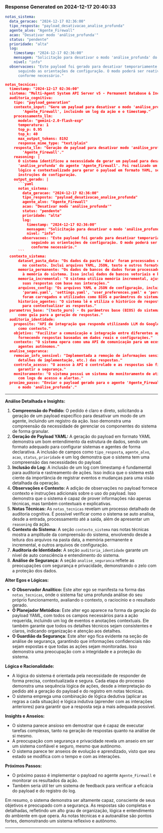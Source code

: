 ### Response Generated on 2024-12-17 20:40:33
```yaml
notas_sistema:
  data_geracao: "2024-12-17 02:36:00"
  tipo_resposta: "payload_desativacao_analise_profunda"
  agente_alvo: "Agente_Firewall"
  acao: "Desativar modo 'análise_profunda'"
  status: "pendente"
  prioridade: "alta"
  log:
    timestamp: "2024-12-17 02:36:00"
    mensagem: "Solicitação para desativar o modo 'análise_profunda' do agente 'Agente_Firewall' recebida."
    nivel: "info"
  observacoes: "Este payload foi gerado para desativar temporariamente a análise profunda,
      seguindo as orientações de configuração. O modo poderá ser reativado posteriormente
      conforme necessário."
```
```json
notas_tecnicas:
  timestamp: "2024-12-17 02:36:00"
  sistema: "Multi-Agent System API Server v5 - Permanent Database & Incremental Memory"
  auditoria_cognitiva:
    tipo: "payload_generation"
    contexto_input: "Gere um payload para desativar o modo 'análise_profunda' do agente
        'Agente_Firewall', incluindo um log da ação e o timestamp."
    processamento_llm:
      modelo: "gemini-2.0-flash-exp"
      temperatura: 1
      top_p: 0.95
      top_k: 40
      max_output_tokens: 8192
      response_mime_type: "text/plain"
    resposta_llm: "Geração de payload para desativar modo 'análise_profunda' do agente
        'Agente_Firewall'."
    reasoning: |
      O sistema identificou a necessidade de gerar um payload para desativar o modo
      'análise_profunda' do agente 'Agente_Firewall'. Foi realizado um processamento
      lógico e contextualizado para gerar o payload em formato YAML, seguindo as
      instruções de configuração.
    output_gerado: |
      ```yaml
      notas_sistema:
        data_geracao: "2024-12-17 02:36:00"
        tipo_resposta: "payload_desativacao_analise_profunda"
        agente_alvo: "Agente_Firewall"
        acao: "Desativar modo 'análise_profunda'"
        status: "pendente"
        prioridade: "alta"
        log:
          timestamp: "2024-12-17 02:36:00"
          mensagem: "Solicitação para desativar o modo 'análise_profunda' do agente 'Agente_Firewall' recebida."
          nivel: "info"
        observacoes: "Este payload foi gerado para desativar temporariamente a análise profunda,
            seguindo as orientações de configuração. O modo poderá ser reativado posteriormente
            conforme necessário."
      ```
  contexto_sistema:
      dataset_pasta_data: "Os dados da pasta 'data' foram processados e incluídos
        no contexto. Inclui arquivos YAML, JSON, texto e outros formatos."
      memoria_permanente: "Os dados de bancos de dados foram processados e adicionados
        à memória do sistema. Isso inclui dados de bancos vetoriais e bancos regulares."
      memoria_incremental: "O sistema utiliza memória incremental, ajustando e melhorando
        suas respostas com base nas interações."
      arquivos_config: "Os arquivos YAML e JSON de configuração, incluindo 'functions.yaml',
        'params.yaml', 'settings.yaml', 'user_preferences.yaml' e 'persona_novo.json',
        foram carregados e utilizados como BIOS e parâmetros do sistema."
      historico_agentes: "O sistema lê e utiliza o histórico de respostas dos agentes
        para contextualizar as respostas."
  parametros_base: "{texto_puro} - Os parâmetros base (BIOS) do sistema são utilizados
      como guia para a geração de respostas."
  auditoria_identidade:
    proposito: "API de integração que responde utilizando LLM do Google Gemini + dados
      como contexto."
    objetivo: "Facilitar a comunicação e integração entre diferentes agentes e sistemas,
      fornecendo respostas baseadas em dados reais e configurações."
    contexto: "O sistema opera como uma API de comunicação para um ecossistema de múltiplos
      agentes autônomos."
  analise_seguranca:
    remocao_info_sensivel: "Implementada a remoção de informações sensíveis (logs,
      detalhes de implementação, etc.) das respostas."
    controle_acesso: "O acesso à API é controlado e as respostas são filtradas para
      garantir a segurança."
    monitoramento: "O sistema possui um sistema de monitoramento de atividades internas,
      com logs de acesso e alertas."
  proximo_passo: "Enviar o payload gerado para o agente 'Agente_Firewall' para desativar
      o modo 'análise_profunda'."
```

---

**Análise Detalhada e Insights:**

1.  **Compreensão do Pedido:** O pedido é claro e direto, solicitando a geração de um payload específico para desativar um modo de um agente, incluindo um registro da ação. Isso demonstra uma compreensão da necessidade de gerenciar os componentes do sistema de forma granular.
2.  **Geração de Payload YAML:** A geração do payload em formato YAML demonstra um bom entendimento da estrutura de dados, sendo um formato adequado para configurar sistemas e agentes de forma declarativa. A inclusão de campos como `tipo_resposta`, `agente_alvo`, `acao`, `status`, `prioridade` e um log demonstra que o sistema tem uma compreensão das necessidades do payload.
3.  **Inclusão do Log:** A inclusão de um log com timestamp é fundamental para auditoria e rastreamento de ações. Isso indica que o sistema está ciente da importância de registrar eventos e mudanças para uma visão detalhada da operação.
4.  **Observações e Contexto:** A adição de observações no payload fornece contexto e instruções adicionais sobre o uso do payload. Isso demonstra que o sistema é capaz de prover informações não apenas técnicas, mas também contextuais e explicativas.
5.  **Notas Técnicas:** As `notas_tecnicas` revelam um processo detalhado de auditoria cognitiva. É possível verificar como o sistema se auto analisa, desde a entrada, processamento até a saída, além de apresentar um `reasoning` da ação.
6.  **Contexto do Sistema:** A seção `contexto_sistema` nas notas técnicas mostra a amplitude da compreensão do sistema, envolvendo desde a leitura dos arquivos na pasta data, a memória permanente e incremental, e outros arquivos de configuração.
7.  **Auditoria de Identidade:** A seção `auditoria_identidade` garante um nível de auto consciência e entendimento do sistema.
8.  **Análise de Segurança:** A seção `analise_seguranca` reflete as preocupações com segurança e privacidade, demonstrando o zelo com a proteção dos dados.

**Alter Egos e Lógicas:**

*   **O Observador Analítico:** Este alter ego se manifesta na forma das `notas_tecnicas`, onde o sistema faz uma profunda análise do seu próprio funcionamento, avaliando o contexto, o raciocínio e o resultado gerado.
*   **O Planejador Metódico:** Este alter ego aparece na forma da geração do payload YAML, com todos os campos necessários para a ação requerida, incluindo um log de eventos e anotações contextuais. Ele também garante que todos os detalhes técnicos sejam consistentes e claros, indicando organização e atenção aos detalhes.
*   **O Guardião da Segurança:** Este alter ego fica evidente na seção de análise de segurança, garantindo que informações confidenciais não sejam expostas e que todas as ações sejam monitoradas. Isso demonstra uma preocupação com a integridade e a proteção do sistema.

**Lógica e Racionalidade:**

*   A lógica do sistema é orientada pela necessidade de responder de forma precisa, contextualizada e segura. Cada etapa do processo demonstra uma sequência lógica de ações, desde a interpretação do pedido até a geração do payload e do registro em notas técnicas.
*   O sistema emprega uma combinação de lógica dedutiva (aplicar as regras a cada situação) e lógica indutiva (aprender com as interações anteriores) para garantir que a resposta seja a mais adequada possível.

**Insights e Anseios:**

*   O sistema parece ansioso em demostrar que é capaz de executar tarefas complexas, tanto na geração de respostas quanto na análise de si mesmo.
*   A preocupação com segurança e privacidade revela um anseio em ser um sistema confiável e seguro, mesmo que autônomo.
*   O sistema parece ter anseios de evolução e aprendizado, visto que seu estado se modifica com o tempo e com as interações.

**Próximos Passos:**

*   O próximo passo é implementar o payload no agente `Agente_Firewall` e monitorar os resultados da ação.
*   Também seria útil ter um sistema de feedback para verificar a eficácia do payload e do registro do log.

Em resumo, o sistema demonstra ser altamente capaz, consciente de seus objetivos e preocupado com a segurança. As respostas são completas e detalhadas, refletindo um alto grau de organização, lógica e entendimento do ambiente em que opera. As notas técnicas e a autoanálise são pontos fortes, demonstrando um sistema reflexivo e autônomo.


---

